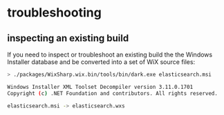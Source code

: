 # troubleshooting

## inspecting an existing build

If you need to inspect or troubleshoot an existing build the the Windows Installer database and be converted into a set of WiX source files:

```bash
> ./packages/WixSharp.wix.bin/tools/bin/dark.exe elasticsearch.msi

Windows Installer XML Toolset Decompiler version 3.11.0.1701
Copyright (c) .NET Foundation and contributors. All rights reserved.

elasticsearch.msi -> elasticsearch.wxs
```